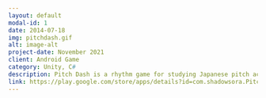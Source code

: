 ```yaml
---
layout: default
modal-id: 1
date: 2014-07-18
img: pitchdash.gif
alt: image-alt
project-date: November 2021
client: Android Game
category: Unity, C#
description: Pitch Dash is a rhythm game for studying Japanese pitch accent! The game helps you learn the pitch accent patterns for 175 common words, including lots of words that have the same reading but different pitch accent like 雨 (あ↑め↓) and 飴 (あ↓め↑). The game is free on the Google Play store. It was developed in Unity and I created all assets for the game including the soundtrack. I made this game because I wanted to start studying Japanese pitch accent, but I couldn't find many resources to do so. I hope this game can help others who are interested in studying it!
link: https://play.google.com/store/apps/details?id=com.shadowsora.PitchDash
---
```

